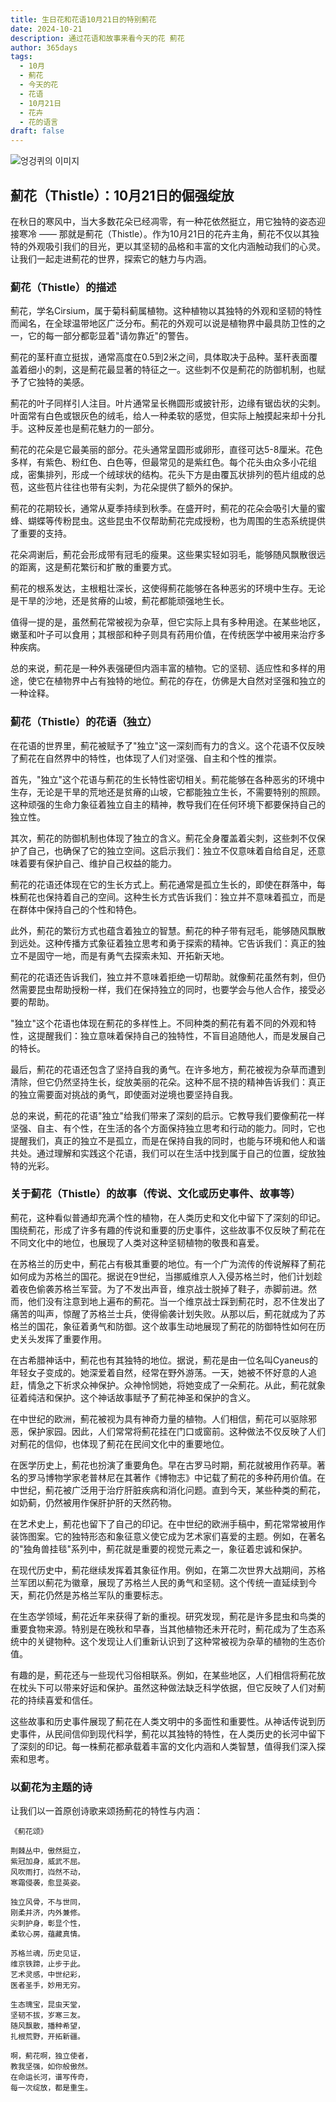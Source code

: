 ```yaml
---
title: 生日花和花语10月21日的特别薊花
date: 2024-10-21
description: 通过花语和故事来看今天的花 薊花
author: 365days
tags:
  - 10月
  - 薊花
  - 今天的花
  - 花语
  - 10月21日
  - 花卉
  - 花的语言
draft: false
---
```



![엉겅퀴의 이미지](https://cdn.pixabay.com/photo/2019/07/03/16/36/meadow-4314990_960_720.jpg#center)


## 薊花（Thistle）：10月21日的倔强绽放

在秋日的寒风中，当大多数花朵已经凋零，有一种花依然挺立，用它独特的姿态迎接寒冷 —— 那就是薊花（Thistle）。作为10月21日的花卉主角，薊花不仅以其独特的外观吸引我们的目光，更以其坚韧的品格和丰富的文化内涵触动我们的心灵。让我们一起走进薊花的世界，探索它的魅力与内涵。

### 薊花（Thistle）的描述

薊花，学名Cirsium，属于菊科蓟属植物。这种植物以其独特的外观和坚韧的特性而闻名，在全球温带地区广泛分布。薊花的外观可以说是植物界中最具防卫性的之一，它的每一部分都彰显着"请勿靠近"的警告。

薊花的茎秆直立挺拔，通常高度在0.5到2米之间，具体取决于品种。茎秆表面覆盖着细小的刺，这是薊花最显著的特征之一。这些刺不仅是薊花的防御机制，也赋予了它独特的美感。

薊花的叶子同样引人注目。叶片通常呈长椭圆形或披针形，边缘有锯齿状的尖刺。叶面常有白色或银灰色的绒毛，给人一种柔软的感觉，但实际上触摸起来却十分扎手。这种反差也是薊花魅力的一部分。

薊花的花朵是它最美丽的部分。花头通常呈圆形或卵形，直径可达5-8厘米。花色多样，有紫色、粉红色、白色等，但最常见的是紫红色。每个花头由众多小花组成，密集排列，形成一个绒球状的结构。花头下方是由覆瓦状排列的苞片组成的总苞，这些苞片往往也带有尖刺，为花朵提供了额外的保护。

薊花的花期较长，通常从夏季持续到秋季。在盛开时，薊花的花朵会吸引大量的蜜蜂、蝴蝶等传粉昆虫。这些昆虫不仅帮助薊花完成授粉，也为周围的生态系统提供了重要的支持。

花朵凋谢后，薊花会形成带有冠毛的瘦果。这些果实轻如羽毛，能够随风飘散很远的距离，这是薊花繁衍和扩散的重要方式。

薊花的根系发达，主根粗壮深长，这使得薊花能够在各种恶劣的环境中生存。无论是干旱的沙地，还是贫瘠的山坡，薊花都能顽强地生长。

值得一提的是，虽然薊花常被视为杂草，但它实际上具有多种用途。在某些地区，嫩茎和叶子可以食用；其根部和种子则具有药用价值，在传统医学中被用来治疗多种疾病。

总的来说，薊花是一种外表强硬但内涵丰富的植物。它的坚韧、适应性和多样的用途，使它在植物界中占有独特的地位。薊花的存在，仿佛是大自然对坚强和独立的一种诠释。

### 薊花（Thistle）的花语（独立）

在花语的世界里，薊花被赋予了"独立"这一深刻而有力的含义。这个花语不仅反映了薊花在自然界中的特性，也体现了人们对坚强、自主和个性的推崇。

首先，"独立"这个花语与薊花的生长特性密切相关。薊花能够在各种恶劣的环境中生存，无论是干旱的荒地还是贫瘠的山坡，它都能独立生长，不需要特别的照顾。这种顽强的生命力象征着独立自主的精神，教导我们在任何环境下都要保持自己的独立性。

其次，薊花的防御机制也体现了独立的含义。薊花全身覆盖着尖刺，这些刺不仅保护了自己，也确保了它的独立空间。这启示我们：独立不仅意味着自给自足，还意味着要有保护自己、维护自己权益的能力。

薊花的花语还体现在它的生长方式上。薊花通常是孤立生长的，即使在群落中，每株薊花也保持着自己的空间。这种生长方式告诉我们：独立并不意味着孤立，而是在群体中保持自己的个性和特色。

此外，薊花的繁衍方式也蕴含着独立的智慧。薊花的种子带有冠毛，能够随风飘散到远处。这种传播方式象征着独立思考和勇于探索的精神。它告诉我们：真正的独立不是固守一地，而是有勇气去探索未知、开拓新天地。

薊花的花语还告诉我们，独立并不意味着拒绝一切帮助。就像薊花虽然有刺，但仍然需要昆虫帮助授粉一样，我们在保持独立的同时，也要学会与他人合作，接受必要的帮助。

"独立"这个花语也体现在薊花的多样性上。不同种类的薊花有着不同的外观和特性，这提醒我们：独立意味着保持自己的独特性，不盲目追随他人，而是发展自己的特长。

最后，薊花的花语还包含了坚持自我的勇气。在许多地方，薊花被视为杂草而遭到清除，但它仍然坚持生长，绽放美丽的花朵。这种不屈不挠的精神告诉我们：真正的独立需要面对挑战的勇气，即使面对逆境也要坚持自我。

总的来说，薊花的花语"独立"给我们带来了深刻的启示。它教导我们要像薊花一样坚强、自主、有个性，在生活的各个方面保持独立思考和行动的能力。同时，它也提醒我们，真正的独立不是孤立，而是在保持自我的同时，也能与环境和他人和谐共处。通过理解和实践这个花语，我们可以在生活中找到属于自己的位置，绽放独特的光彩。

### 关于薊花（Thistle）的故事（传说、文化或历史事件、故事等）

薊花，这种看似普通却充满个性的植物，在人类历史和文化中留下了深刻的印记。围绕薊花，形成了许多有趣的传说和重要的历史事件，这些故事不仅反映了薊花在不同文化中的地位，也展现了人类对这种坚韧植物的敬畏和喜爱。

在苏格兰的历史中，薊花占有极其重要的地位。有一个广为流传的传说解释了薊花如何成为苏格兰的国花。据说在9世纪，当挪威维京人入侵苏格兰时，他们计划趁着夜色偷袭苏格兰军营。为了不发出声音，维京战士脱掉了鞋子，赤脚前进。然而，他们没有注意到地上遍布的薊花。当一个维京战士踩到薊花时，忍不住发出了痛苦的叫声，惊醒了苏格兰士兵，使得偷袭计划失败。从那以后，薊花就成为了苏格兰的国花，象征着勇气和防御。这个故事生动地展现了薊花的防御特性如何在历史关头发挥了重要作用。

在古希腊神话中，薊花也有其独特的地位。据说，薊花是由一位名叫Cyaneus的年轻女子变成的。她深爱着自然，经常在野外游荡。一天，她被不怀好意的人追赶，情急之下祈求众神保护。众神怜悯她，将她变成了一朵薊花。从此，薊花就象征着纯洁和保护。这个神话故事赋予了薊花神圣和保护的含义。

在中世纪的欧洲，薊花被视为具有神奇力量的植物。人们相信，薊花可以驱除邪恶，保护家园。因此，人们常常将薊花挂在门口或窗前。这种做法不仅反映了人们对薊花的信仰，也体现了薊花在民间文化中的重要地位。

在医学历史上，薊花也扮演了重要角色。早在古罗马时期，薊花就被用作药草。著名的罗马博物学家老普林尼在其著作《博物志》中记载了薊花的多种药用价值。在中世纪，薊花被广泛用于治疗肝脏疾病和消化问题。直到今天，某些种类的薊花，如奶蓟，仍然被用作保肝护肝的天然药物。

在艺术史上，薊花也留下了自己的印记。在中世纪的欧洲手稿中，薊花常常被用作装饰图案。它的独特形态和象征意义使它成为艺术家们喜爱的主题。例如，在著名的"独角兽挂毯"系列中，薊花就是重要的视觉元素之一，象征着忠诚和保护。

在现代历史中，薊花继续发挥着其象征作用。例如，在第二次世界大战期间，苏格兰军团以薊花为徽章，展现了苏格兰人民的勇气和坚韧。这个传统一直延续到今天，薊花仍然是苏格兰军队的重要标志。

在生态学领域，薊花近年来获得了新的重视。研究发现，薊花是许多昆虫和鸟类的重要食物来源。特别是在晚秋和早春，当其他植物还未开花时，薊花成为了生态系统中的关键物种。这个发现让人们重新认识到了这种常被视为杂草的植物的生态价值。

有趣的是，薊花还与一些现代习俗相联系。例如，在某些地区，人们相信将薊花放在枕头下可以带来好运和保护。虽然这种做法缺乏科学依据，但它反映了人们对薊花的持续喜爱和信任。

这些故事和历史事件展现了薊花在人类文明中的多面性和重要性。从神话传说到历史事件，从民间信仰到现代科学，薊花以其独特的特性，在人类历史的长河中留下了深刻的印记。每一株薊花都承载着丰富的文化内涵和人类智慧，值得我们深入探索和思考。

### 以薊花为主题的诗

让我们以一首原创诗歌来颂扬薊花的特性与内涵：

    《薊花颂》

    荆棘丛中，傲然挺立，
    紫冠加身，威武不屈。
    风吹雨打，岿然不动，
    寒霜侵袭，愈显英姿。

    独立风骨，不与世同，
    刚柔并济，内外兼修。
    尖刺护身，彰显个性，
    柔软心房，蕴藏真情。

    苏格兰魂，历史见证，
    维京铁蹄，止步于此。
    艺术灵感，中世纪彩，
    医者圣手，妙用无穷。

    生态瑰宝，昆虫天堂，
    坚韧不拔，岁寒三友。
    随风飘散，播种希望，
    扎根荒野，开拓新疆。

    啊，薊花啊，独立使者，
    教我坚强，如你般傲然。
    在命运长河，谱写传奇，
    每一次绽放，都是重生。

